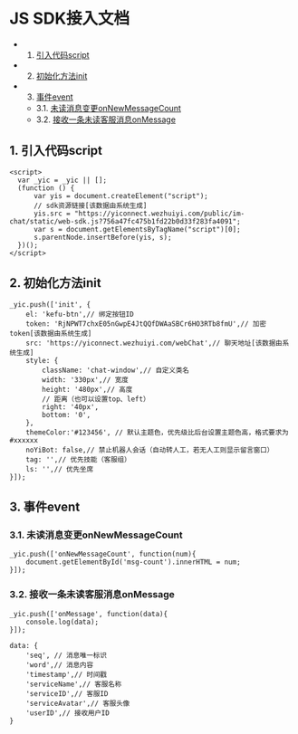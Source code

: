 # JS SDK接入文档
<!-- vscode-markdown-toc -->
* 1. [引入代码script](#script)
* 2. [初始化方法init](#init)
* 3. [事件event](#event)
	* 3.1. [未读消息变更onNewMessageCount](#onNewMessageCount)
	* 3.2. [接收一条未读客服消息onMessage](#onMessage)

<!-- vscode-markdown-toc-config
	numbering=true
	autoSave=true
	/vscode-markdown-toc-config -->
<!-- /vscode-markdown-toc -->

##  1. <a name='script'></a>引入代码script

    <script>
      var _yic = _yic || [];
      (function () {
          var yis = document.createElement("script");
	      // sdk资源链接[该数据由系统生成]
          yis.src = "https://yiconnect.wezhuiyi.com/public/im-chat/static/web-sdk.js?756a47fc475b1fd22b0d33f283fa4091";
          var s = document.getElementsByTagName("script")[0];
          s.parentNode.insertBefore(yis, s);
      })();
    </script>

##  2. <a name='init'></a>初始化方法init
    _yic.push(['init', {
        el: 'kefu-btn',// 绑定按钮ID
        token: 'RjNPWT7chxE05nGwpE4JtQQfDWAaSBCr6HO3RTb8fmU',// 加密token[该数据由系统生成]
        src: 'https://yiconnect.wezhuiyi.com/webChat',// 聊天地址[该数据由系统生成]
        style: {
            className: 'chat-window',// 自定义类名
            width: '330px',// 宽度
            height: '480px',// 高度
            // 距离（也可以设置top、left）
            right: '40px',
            bottom: '0',
        },
        themeColor:'#123456', // 默认主题色，优先级比后台设置主题色高，格式要求为#xxxxxx
        noYiBot: false,// 禁止机器人会话（自动转人工，若无人工则显示留言窗口）
        tag: '',// 优先技能（客服组）
        ls: '',// 优先坐席
    }]);

##  3. <a name='event'></a>事件event
###  3.1. <a name='onNewMessageCount'></a>未读消息变更onNewMessageCount
    _yic.push(['onNewMessageCount', function(num){
        document.getElementById('msg-count').innerHTML = num;
    }]);

###  3.2. <a name='onMessage'></a>接收一条未读客服消息onMessage
    _yic.push(['onMessage', function(data){
        console.log(data);
    }]);

    data: {
        'seq', // 消息唯一标识        
        'word',// 消息内容
        'timestamp',// 时间戳
        'serviceName',// 客服名称
        'serviceID',// 客服ID
        'serviceAvatar',// 客服头像
        'userID',// 接收用户ID
    }

